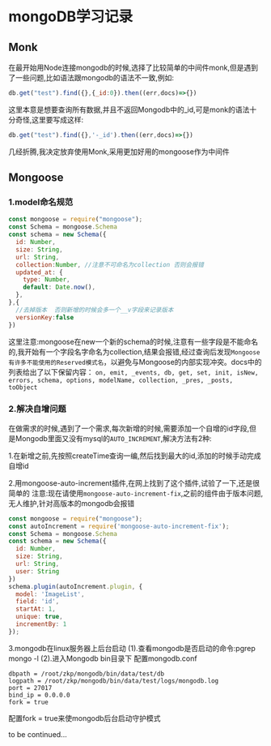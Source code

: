 # mongoDB学习记录

## Monk
在最开始用Node连接mongodb的时候,选择了比较简单的中间件monk,但是遇到了一些问题,比如语法跟mongodb的语法不一致,例如:
```javascript
db.get("test").find({},{_id:0}).then((err,docs)=>{})
```
这里本意是想要查询所有数据,并且不返回Mongodb中的_id,可是monk的语法十分奇怪,这里要写成这样:
```javascript
db.get("test").find({},'-_id').then((err,docs)=>{})
```

几经折腾,我决定放弃使用Monk,采用更加好用的mongoose作为中间件

## Mongoose
### 1.model命名规范
```javascript
const mongoose = require("mongoose");
const Schema = mongoose.Schema
const schema = new Schema({
  id: Number,
  size: String,
  url: String,
  collection:Number, //注意不可命名为collection 否则会报错
  updated_at: {
    type: Number,
    default: Date.now(),
  },
},{
  //去掉版本  否则新增的时候会多一个__v字段来记录版本
  versionKey:false
})
```
这里注意:mongoose在new一个新的schema的时候,注意有一些字段是不能命名的,我开始有一个字段名字命名为collection,结果会报错,经过查询后发现`Mongoose有许多不能使用的Reserved模式名`，以避免与Mongoose的内部实现冲突。docs中的列表给出了以下保留内容：
`on, emit, _events, db, get, set, init, isNew, errors, schema, options, modelName, collection, _pres, _posts, toObject`

### 2.解决自增问题
在做需求的时候,遇到了一个需求,每次新增的时候,需要添加一个自增的id字段,但是Mongodb里面又没有mysql的`AUTO_INCREMENT`,解决方法有2种:

1.在新增之前,先按照createTime查询一编,然后找到最大的id,添加的时候手动完成自增id

2.用mongoose-auto-increment插件,在网上找到了这个插件,试验了一下,还是很简单的
注意:现在请使用`mongoose-auto-increment-fix`,之前的组件由于版本问题,无人维护,针对高版本的mongodb会报错
```javascript
const mongoose = require("mongoose");
const autoIncrement = require('mongoose-auto-increment-fix');
const Schema = mongoose.Schema
const schema = new Schema({
  id: Number,
  size: String,
  url: String,
  user: String
})
schema.plugin(autoIncrement.plugin, {
  model: 'ImageList',
  field: 'id',
  startAt: 1,
  unique: true,
  incrementBy: 1
});
```
3.mongodb在linux服务器上后台启动
    (1).查看mongodb是否启动的命令:pgrep mongo -l
    (2).进入Mongodb bin目录下 配置mongodb.conf
```dsconfig
dbpath = /root/zkp/mongodb/bin/data/test/db
logpath = /root/zkp/mongodb/bin/data/test/logs/mongodb.log
port = 27017
bind_ip = 0.0.0.0
fork = true
```
配置fork = true来使mongodb后台启动守护模式

to be continued...